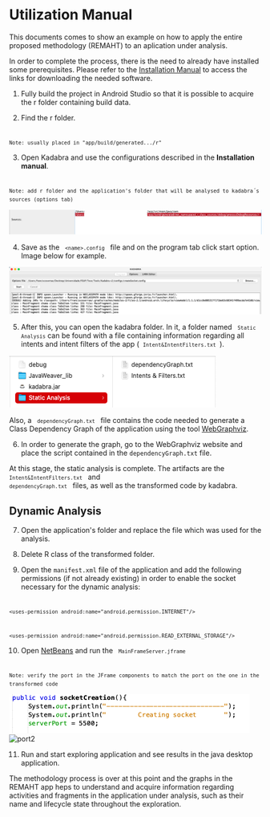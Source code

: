 # Utilization Manual

This documents comes to show an example on how to apply the entire proposed methodology (REMAHT) to an aplication under analysis.

In order to complete the process, there is the need to already have installed some prerequisites. Please refer to the [Installation Manual](/Manuals/InstallationManual.md) to access the links for downloading the needed software.

1. Fully build the project in Android Studio so that it is possible to acquire the r folder containing build data.

2. Find the r folder.

<code> ` Note: usually placed in "app/build/generated.../r" `</code>

3. Open Kadabra and use the configurations described in the **Installation manual**. 

<code> `Note: add r folder and the application's folder that will be analysed to kadabra´s sources (options tab)` </code>

 <img src="/Images/r.png" alt="r"/>

4. Save as the <code> `<name>.config` </code> file and on the program tab click start option. Image below for example.
 
 <img src="/Images/start.png" alt="example1"/>
 
5. After this, you can open the kadabra folder. In it, a folder named <code> `Static Analysis`</code> can be found with a file containing information regarding all intents and intent filters of the app (<code> `Intent&IntentFilters.txt` </code>). 

 <img src="/Images/files.png" alt="example2"/>
 
Also, a <code> `dependencyGraph.txt` </code> file contains the code needed to generate a Class Dependency Graph of the application using the tool [WebGraphviz](http://www.webgraphviz.com).

6. In order to generate the graph, go to the WebGraphviz website and place the script contained in the `dependencyGraph.txt` file.

At this stage, the static analysis is complete. The artifacts are the <code> `Intent&IntentFilters.txt` </code> and <code> `dependencyGraph.txt` </code> files, as well as the transformed code by kadabra.

  ## Dynamic Analysis
 
7. Open the application's folder and replace the file which was used for the analysis.

 8. Delete R class of the transformed folder.

9. Open the `manifest.xml` file of the application and add the following permissions (if not already existing) in order to enable the socket necessary for the dynamic analysis:

<code> ```<uses-permission android:name="android.permission.INTERNET"/>``` </code>
 
<code> ```<uses-permission android:name="android.permission.READ_EXTERNAL_STORAGE"/>``` </code>
 
 10. Open [NetBeans](https://netbeans.apache.org/download/index.html) and run the <code> `MainFrameServer.jframe` </code>
 
 <code> `Note: verify the port in the JFrame components to match the port on the one in the transformed code`</code> 
 
  <img src="/Images/port.png" alt="port"/>
  <img src="/Images/port.png2" alt="port2"/>
 
 
 11. Run and start exploring application and see results in the java desktop application.

 
 
The methodology process is over at this point and the graphs in the REMAHT app heps to understand and acquire information regarding activities and fragments in the application under analysis, such as their name and lifecycle state throughout the exploration.
 
